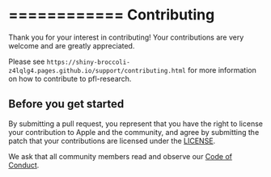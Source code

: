 ============
Contributing
============

Thank you for your interest in contributing! Your contributions are very welcome and are greatly appreciated.

Please see `https://shiny-broccoli-z4lqlg4.pages.github.io/support/contributing.html` for more information on how to contribute to pfl-research.

## Before you get started

By submitting a pull request, you represent that you have the right to license your contribution to Apple and the community, and agree by submitting the patch that your contributions are licensed under the [LICENSE](LICENSE).

We ask that all community members read and observe our [Code of Conduct](CODE_OF_CONDUCT.md).
